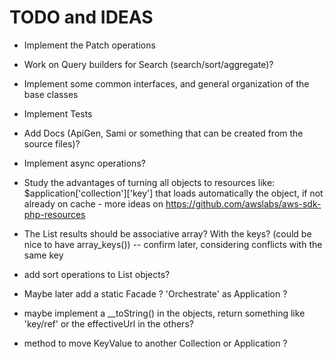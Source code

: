 # TODO and IDEAS

- Implement the Patch operations

- Work on Query builders for Search (search/sort/aggregate)? 

- Implement some common interfaces, and general organization of the base classes

- Implement Tests

- Add Docs (ApiGen, Sami or something that can be created from the source files)?

- Implement async operations?

- Study the advantages of turning all objects to resources like: $application['collection']['key'] that loads automatically the object, if not already on cache  - more ideas on https://github.com/awslabs/aws-sdk-php-resources

- The List results should be associative array? With the keys? (could be nice to have array_keys()) -- confirm later, considering conflicts with the same key

- add sort operations to List objects?

- Maybe later add a static Facade ? 'Orchestrate' as Application ?

- maybe implement a __toString() in the objects, return something like 'key/ref' or the effectiveUrl in the others?

- method to move KeyValue to another Collection or Application ?

